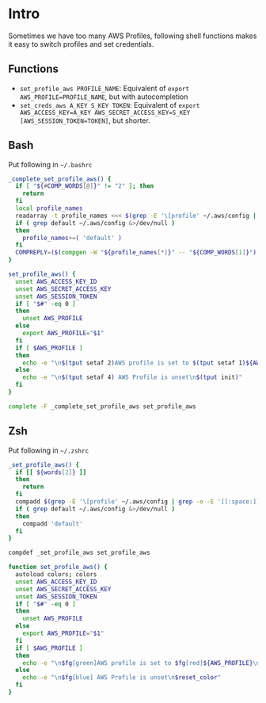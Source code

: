 # Intro

Sometimes we have too many AWS Profiles, following shell functions makes it easy to switch profiles and set credentials.

## Functions

- `set_profile_aws PROFILE_NAME`: Equivalent of `export AWS_PROFILE=PROFILE_NAME`, but with autocompletion
- `set_creds_aws A_KEY S_KEY TOKEN`: Equivalent of `export AWS_ACCESS_KEY=A_KEY AWS_SECRET_ACCESS_KEY=S_KEY [AWS_SESSION_TOKEN=TOKEN]`, but shorter.


## Bash

Put following in `~/.bashrc`

```bash
_complete_set_profile_aws() {
  if [ "${#COMP_WORDS[@]}" != "2" ]; then
    return
  fi
  local profile_names
  readarray -t profile_names <<< $(grep -E '\[profile' ~/.aws/config | grep -o -E '[[:space:]][[:alnum:]].+[[:alnum:]]')
  if ( grep default ~/.aws/config &>/dev/null )
  then
    profile_names+=( 'default' )
  fi
  COMPREPLY=($(compgen -W "${profile_names[*]}" -- "${COMP_WORDS[1]}"))
}

set_profile_aws() {
  unset AWS_ACCESS_KEY_ID 
  unset AWS_SECRET_ACCESS_KEY
  unset AWS_SESSION_TOKEN
  if [ "$#" -eq 0 ] 
  then 
    unset AWS_PROFILE
  else
    export AWS_PROFILE="$1"
  fi
  if [ $AWS_PROFILE ]
  then
    echo -e "\n$(tput setaf 2)AWS profile is set to $(tput setaf 1)${AWS_PROFILE}\n $(tput init)"
  else
    echo -e "\n$(tput setaf 4) AWS Profile is unset\n$(tput init)"
  fi
}

complete -F _complete_set_profile_aws set_profile_aws 
```

## Zsh

Put following in `~/.zshrc`

```bash
_set_profile_aws() {
  if [[ ${words[2]} ]]
  then
    return
  fi
  compadd $(grep -E '\[profile' ~/.aws/config | grep -o -E '[[:space:]][[:alnum:]].+[[:alnum:]]')
  if ( grep default ~/.aws/config &>/dev/null )
  then
    compadd 'default'
  fi
}

compdef _set_profile_aws set_profile_aws

function set_profile_aws() {
  autoload colors; colors
  unset AWS_ACCESS_KEY_ID
  unset AWS_SECRET_ACCESS_KEY
  unset AWS_SESSION_TOKEN
  if [ "$#" -eq 0 ]
  then
    unset AWS_PROFILE
  else
    export AWS_PROFILE="$1"
  fi
  if [ $AWS_PROFILE ]
  then
    echo -e "\n$fg[green]AWS profile is set to $fg[red]${AWS_PROFILE}\n $reset_color"
  else
    echo -e "\n$fg[blue] AWS Profile is unset\n$reset_color"
  fi
}
```
